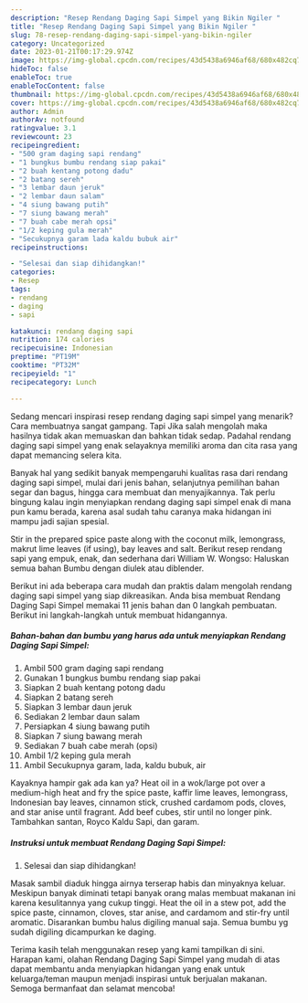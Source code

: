 ```yaml
---
description: "Resep Rendang Daging Sapi Simpel yang Bikin Ngiler "
title: "Resep Rendang Daging Sapi Simpel yang Bikin Ngiler "
slug: 78-resep-rendang-daging-sapi-simpel-yang-bikin-ngiler
category: Uncategorized
date: 2023-01-21T00:17:29.974Z
image: https://img-global.cpcdn.com/recipes/43d5438a6946af68/680x482cq70/rendang-daging-sapi-simpel-foto-resep-utama.jpg
hideToc: false
enableToc: true
enableTocContent: false
thumbnail: https://img-global.cpcdn.com/recipes/43d5438a6946af68/680x482cq70/rendang-daging-sapi-simpel-foto-resep-utama.jpg
cover: https://img-global.cpcdn.com/recipes/43d5438a6946af68/680x482cq70/rendang-daging-sapi-simpel-foto-resep-utama.jpg
author: Admin
authorAv: notfound
ratingvalue: 3.1
reviewcount: 23
recipeingredient:
- "500 gram daging sapi rendang"
- "1 bungkus bumbu rendang siap pakai"
- "2 buah kentang potong dadu"
- "2 batang sereh"
- "3 lembar daun jeruk"
- "2 lembar daun salam"
- "4 siung bawang putih"
- "7 siung bawang merah"
- "7 buah cabe merah opsi"
- "1/2 keping gula merah"
- "Secukupnya garam lada kaldu bubuk air"
recipeinstructions:

- "Selesai dan siap dihidangkan!"
categories:
- Resep
tags:
- rendang
- daging
- sapi

katakunci: rendang daging sapi 
nutrition: 174 calories
recipecuisine: Indonesian
preptime: "PT19M"
cooktime: "PT32M"
recipeyield: "1"
recipecategory: Lunch

---
```



Sedang mencari inspirasi resep rendang daging sapi simpel yang menarik? Cara membuatnya sangat gampang. Tapi Jika salah mengolah maka hasilnya tidak akan memuaskan dan bahkan tidak sedap. Padahal rendang daging sapi simpel yang enak selayaknya memiliki aroma dan cita rasa yang dapat memancing selera kita.


Banyak hal yang sedikit banyak mempengaruhi kualitas rasa dari rendang daging sapi simpel, mulai dari jenis bahan, selanjutnya pemilihan bahan segar dan bagus, hingga cara membuat dan menyajikannya. Tak perlu bingung kalau ingin menyiapkan rendang daging sapi simpel enak di mana pun kamu berada, karena asal sudah tahu caranya maka hidangan ini mampu jadi sajian spesial.

Stir in the prepared spice paste along with the coconut milk, lemongrass, makrut lime leaves (if using), bay leaves and salt. Berikut resep rendang sapi yang empuk, enak, dan sederhana dari William W. Wongso: Haluskan semua bahan Bumbu dengan diulek atau diblender.


Berikut ini ada beberapa cara mudah dan praktis dalam mengolah rendang daging sapi simpel yang siap dikreasikan. Anda bisa membuat Rendang Daging Sapi Simpel memakai 11 jenis bahan dan 0 langkah pembuatan. Berikut ini langkah-langkah untuk membuat hidangannya.

<!--inarticleads1-->

##### Bahan-bahan dan bumbu yang harus ada untuk menyiapkan Rendang Daging Sapi Simpel:

1. Ambil 500 gram daging sapi rendang
1. Gunakan 1 bungkus bumbu rendang siap pakai
1. Siapkan 2 buah kentang potong dadu
1. Siapkan 2 batang sereh
1. Siapkan 3 lembar daun jeruk
1. Sediakan 2 lembar daun salam
1. Persiapkan 4 siung bawang putih
1. Siapkan 7 siung bawang merah
1. Sediakan 7 buah cabe merah (opsi)
1. Ambil 1/2 keping gula merah
1. Ambil Secukupnya garam, lada, kaldu bubuk, air


Kayaknya hampir gak ada kan ya? Heat oil in a wok/large pot over a medium-high heat and fry the spice paste, kaffir lime leaves, lemongrass, Indonesian bay leaves, cinnamon stick, crushed cardamom pods, cloves, and star anise until fragrant. Add beef cubes, stir until no longer pink. Tambahkan santan, Royco Kaldu Sapi, dan garam. 

<!--inarticleads2-->

##### Instruksi untuk membuat Rendang Daging Sapi Simpel:


1. Selesai dan siap dihidangkan!

Masak sambil diaduk hingga airnya terserap habis dan minyaknya keluar. Meskipun banyak diminati tetapi banyak orang malas membuat makanan ini karena kesulitannya yang cukup tinggi. Heat the oil in a stew pot, add the spice paste, cinnamon, cloves, star anise, and cardamom and stir-fry until aromatic. Disarankan bumbu halus digiling manual saja. Semua bumbu yg sudah digiling dicampurkan ke daging. 

Terima kasih telah menggunakan resep yang kami tampilkan di sini. Harapan kami, olahan Rendang Daging Sapi Simpel yang mudah di atas dapat membantu anda menyiapkan hidangan yang enak untuk keluarga/teman maupun menjadi inspirasi untuk berjualan makanan. Semoga bermanfaat dan selamat mencoba!
